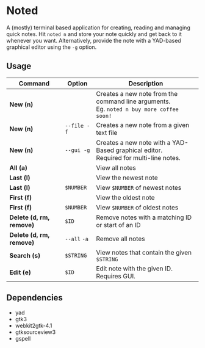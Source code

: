# Noted

A (mostly) terminal based application for creating, reading and managing quick notes. Hit `noted n` and store your note quickly and get back to it whenever you want. Alternatively, provide the note with a YAD-based graphical editor using the `-g` option.

## Usage

| Command                    | Option       | Description                                                                                |
| -------------------------- | ------------ | ------------------------------------------------------------------------------------------ |
| **New (n)**                |              | Creates a new note from the command line arguments.<br>Eg. `noted n buy more coffee soon!` |
| **New (n)**                | `--file -f`  | Creates a new note from a given text file                                                  |
| **New (n)**                | `--gui -g`   | Creates a new note with a YAD-Based graphical editor.<br>Required for multi-line notes.    |
| **All (a)**                |              | View all notes                                                                             |
| **Last (l)**               |              | View the newest note                                                                       |
| **Last (l)**               | `$NUMBER`    | View `$NUMBER` of newest notes                                                             |
| **First (f)**              |              | View the oldest note                                                                       |
| **First (f)**              | `$NUMBER`    | View `$NUMBER` of oldest notes                                                             |
| **Delete (d, rm, remove)** | `$ID`        | Remove notes with a matching ID or start of an ID                                          |
| **Delete (d, rm, remove)** | `--all` `-a` | Remove all notes                                                                           |
| **Search (s)**             | `$STRING`    | View notes that contain the given `$STRING`                                                |
| **Edit (e)**               | `$ID`        | Edit note with the given ID. Requires GUI.                                                 |

## Dependencies

- yad
- gtk3
- webkit2gtk-4.1
- gtksourceview3
- gspell
